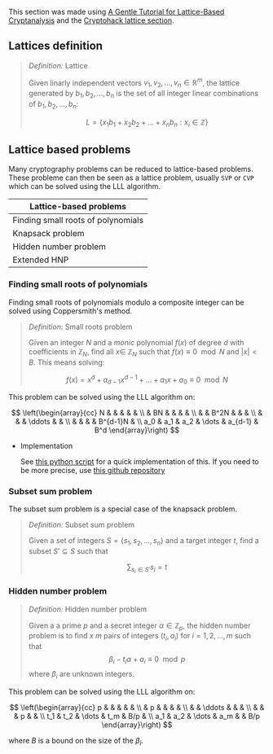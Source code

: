 This section was made using [A Gentle Tutorial for Lattice-Based Cryptanalysis](https://eprint.iacr.org/2023/032.pdf) and the [Cryptohack lattice section](https://cryptohack.org/challenges/maths/).


## Lattices definition

> *Definition:* Lattice
>
> Given linarly independent vectors $v_1, v_2, \dots, v_n \in \mathbb{R}^m$, the lattice generated by $b_1, b_2, \dots, b_n$ is the set of all integer linear combinations of $b_1, b_2, \dots, b_n$: 
>
> $$L = \{x_1b_1 + x_2b_2 + \dots + x_nb_n : x_i \in \mathbb{Z}\}$$


## Lattice based problems

Many cryptography problems can be reduced to lattice-based problems. These probleme can then be seen as a lattice problem, usually `SVP` or `CVP` which can be solved using the LLL algorithm.

| Lattice-based problems |
| ---------------------- |
| Finding small roots of polynomials | 
| Knapsack problem | 
| Hidden number problem | 
| Extended HNP |

### Finding small roots of polynomials

Finding small roots of polynomials modulo a composite integer can be solved using Coppersmith's method.

> *Definition:* Small roots problem
>
> Given an integer $N$ and a *monic* polynomial $f(x)$ of degree $d$ with coefficients in $\mathbb{Z}_N$,
> find all $x\in$ $\mathbb{Z}_N$ such that $f(x) \equiv 0 \mod N$ and $\vert x \vert < B$.
> This means solving: 
>
> $$f(x) = x^d + a_{d-1} x^{d-1} + \dots + a_1 x + a_0 \equiv 0 \mod N $$

This problem can be solved using the LLL algorithm on:

$$
\left(\begin{array}{cc}
N & & & & & \\
& BN & & & & \\
& & B^2N & & & \\
& & & \ddots & & \\
& & & & B^{d-1}N & \\
a_0 & a_1 & a_2 & \dots & a_{d-1} & B^d
\end{array}\right)
$$

* Implementation
    
    See [this python script](./Tools/small_roots.py) for a quick implementation of this. If you need to be more precise, use [this github repository](https://github.com/josephsurin/lattice-based-cryptanalysis/blob/main/lbc_toolkit/problems/small_roots.sage)



### Subset sum problem

The subset sum problem is a special case of the knapsack problem. 

> *Definition:* Subset sum problem
>
> Given a set of integers $S = \{s_1, s_2, \dots, s_n\}$ and a target integer $t$, find a subset $S' \subseteq S$ such that 
>
> $$\sum_{s_i \in S'} s_i = t$$


### Hidden number problem

> *Definition:* Hidden number problem
>
> Given a a prime $p$ and a secret integer $\alpha \in \mathbb{Z}_p$, the hidden number problem is to find $x$ $m$ pairs of integers $(t_i, a_i)$ for $i = 1, 2, \dots, m$ such that $$ \beta_i - t_i \alpha + a_i \equiv 0 \mod p$$
> where $\beta_i$ are unknown integers.

This problem can be solved using the LLL algorithm on:

$$
\left(\begin{array}{cc} 
p & & & & & \\
& p & & & & \\
& & \ddots & & & \\
& & & p & & \\
t_1 & t_2 & \dots & t_m & B/p & \\
a_1 & a_2 & \dots & a_m & & B/p
\end{array}\right)
$$

where $B$ is a bound on the size of the $\beta_i$.

